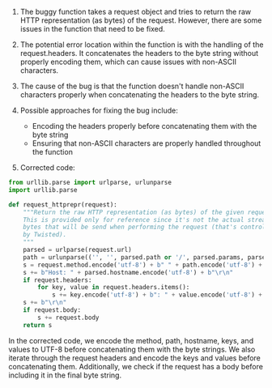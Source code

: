 1. The buggy function takes a request object and tries to return the raw HTTP representation (as bytes) of the request. However, there are some issues in the function that need to be fixed.

2. The potential error location within the function is with the handling of the request.headers. It concatenates the headers to the byte string without properly encoding them, which can cause issues with non-ASCII characters.

3. The cause of the bug is that the function doesn't handle non-ASCII characters properly when concatenating the headers to the byte string.

4. Possible approaches for fixing the bug include:
   - Encoding the headers properly before concatenating them with the byte string
   - Ensuring that non-ASCII characters are properly handled throughout the function

5. Corrected code:

```python
from urllib.parse import urlparse, urlunparse
import urllib.parse

def request_httprepr(request):
    """Return the raw HTTP representation (as bytes) of the given request.
    This is provided only for reference since it's not the actual stream of
    bytes that will be send when performing the request (that's controlled
    by Twisted).
    """
    parsed = urlparse(request.url)
    path = urlunparse(('', '', parsed.path or '/', parsed.params, parsed.query, ''))
    s = request.method.encode('utf-8') + b" " + path.encode('utf-8') + b" HTTP/1.1\r\n"
    s += b"Host: " + parsed.hostname.encode('utf-8') + b"\r\n"
    if request.headers:
        for key, value in request.headers.items():
            s += key.encode('utf-8') + b": " + value.encode('utf-8') + b"\r\n"
    s += b"\r\n"
    if request.body:
        s += request.body
    return s
```

In the corrected code, we encode the method, path, hostname, keys, and values to UTF-8 before concatenating them with the byte strings. We also iterate through the request headers and encode the keys and values before concatenating them. Additionally, we check if the request has a body before including it in the final byte string.